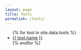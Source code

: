 ```yaml
---
layout: page
title: Tools
permalink: /tools/
---
```


<ul>
{% for tool in site.data.tools %}
  <li><a href="{{ tool.url }}">{{ tool.name }}</a></li>
{% endfor %}
</ul>

